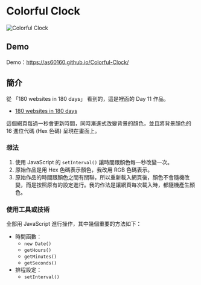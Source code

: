 # Colorful Clock

![Colorful Clock](https://i.imgur.com/0b2PuCu.png)

## Demo

Demo：https://as60160.github.io/Colorful-Clock/


## 簡介

從 「180 websites in 180 days」 看到的，這是裡面的 Day 11 作品。

- [180 websites in 180 days](https://jenniferdewalt.com/color_clock.html)

這個網頁每過一秒會更新時間，同時漸進式改變背景的顏色，並且將背景顏色的 16 進位代碼 (Hex 色碼) 呈現在畫面上。


### 想法

1. 使用 JavaScript 的 `setInterval()` 讓時間跟顏色每一秒改變一次。
2. 原始作品是用 Hex 色碼表示顏色，我改用 RGB 色碼表示。
3. 原始作品的時間跟顏色之間有關聯，所以重新載入網頁後，顏色不會隨機改變，而是按照原有的設定進行。我的作法是讓網頁每次載入時，都隨機產生顏色。


### 使用工具或技術

全部用 JavaScript 進行操作，其中幾個重要的方法如下：
- 時間函數：
    - `new Date()`
    - `getHours()`
    - `getMinutes()`
    - `getSeconds()`
- 排程設定：
    - `setInterval()`

